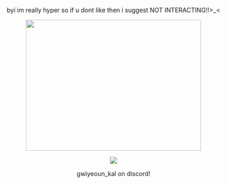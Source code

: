 <p align="center"> byi im really hyper so if u dont like then i suggest NOT INTERACTING!!>_<
<p align="center"> <img src="https://github.com/user-attachments/assets/907b064c-c0e1-4187-b0f7-1cdbca892213" width="400" height="300">
<p align="center"> <img src="https://komarev.com/ghpvc/?username=russianrouIette&label=players%20&color=d53489&style=flat"  </p>
<p align="center"> gwiyeoun_kal on discord!

